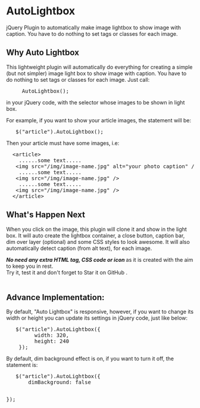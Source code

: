 # AutoLightbox
jQuery Plugin to automatically make image lightbox to show image with caption. You have to do nothing to set tags or classes for each image.
<h2> Why Auto Lightbox</h2>
   <p>This lightweight plugin will automatically do everything for creating a simple (but not simpler) image light box to show image with caption. You have to do nothing to set tags or classes for each image. Just call: <br />
   <pre class="prettyprint lang-js">
     AutoLightbox();  </pre>
in your jQuery code, with the selector whose images to be shown in light box. 
</p>
<p>For example, if you want to show your article images, the statement will be:
   <pre class="prettyprint lang-js">
   $("article").AutoLightbox(); </pre>
Then your article must have some images, i.e: </p>
   <pre class="prettyprint lang-xml">
  &lt;article&gt
    ......some text.....
   &lt;img src="/img/image-name.jpg" alt="your photo caption" />
    ......some text.....
   &lt;img src="/img/image-name.jpg" />
    ......some text.....
   &lt;img src="/img/image-name.jpg" />
  &lt;/article&gt </pre>

<h2>What's Happen Next </h2>
<p> When you click on the image, this plugin will clone it and show in the light box.
It will auto create the lightbox container, a close button, caption bar, dim over layer (optional) and some CSS styles to look awesome.  It will also automatically detect caption (from alt text), for each image. </p>

<p><strong> <i> No need any extra HTML tag, CSS code or icon </i></strong> as it is created with the aim to keep you in rest. <br />
Try it, test it and don't forget to Star it on GitHub .
<br />
<br />
<h2>Advance Implementation:</h2>
<p> By default, "Auto Lightbox" is responsive, however, if you want to change its width or height you can update its settings in jQuery code, just like below: <br /> </p>
   <pre class="prettyprint lang-js">
   $("article").AutoLightbox({
         width: 320,
         height: 240
    });  </pre> 
<p> By default, dim background effect is on, if you want to turn it off, the statement is:</p>
   <pre class="prettyprint lang-js">
   $("article").AutoLightbox({
       dimBackground: false

   }); </pre>
